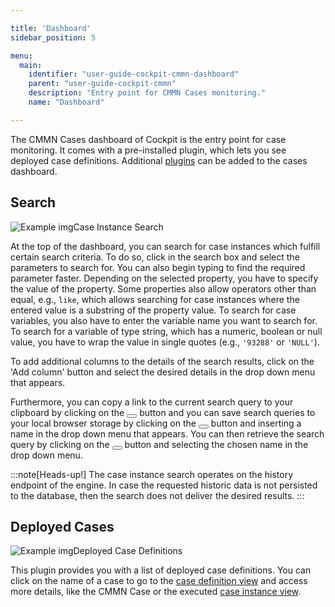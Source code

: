 ```yaml
---

title: 'Dashboard'
sidebar_position: 5

menu:
  main:
    identifier: "user-guide-cockpit-cmmn-dashboard"
    parent: "user-guide-cockpit-cmmn"
    description: "Entry point for CMMN Cases monitoring."
    name: "Dashboard"

---
```


The CMMN Cases dashboard of Cockpit is the entry point for case monitoring. It comes with a pre-installed plugin, which lets you see deployed case definitions. Additional [plugins](../extend/plugins.md) can be added to the cases dashboard.


## Search

![Example img](./../img/cmmn/case-dashboard-search.png)Case Instance Search

At the top of the dashboard, you can search for case instances which fulfill certain search criteria. To do so, click in the search box and select the parameters to search for. You can also begin typing to find the required parameter faster. Depending on the selected property, you have to specify the value of the property. Some properties also allow operators other than equal, e.g., `like`, which allows searching for case instances where the entered value is a substring of the property value. To search for case variables, you also have to enter the variable name you want to search for. 
To search for a variable of type string, which has a numeric, boolean or null value, you have to wrap the value in single quotes (e.g., `'93288'` or `'NULL'`).

To add additional columns to the details of the search results, click on the 'Add column' button and select the desired details in the drop down menu that appears.

Furthermore, you can copy a link to the current search query to your clipboard by clicking on the <button class="btn btn-xs"><i class="glyphicon glyphicon-link"></i></button> button and you can save search queries to your local browser storage by clicking on the <button class="btn btn-xs"><i class="glyphicon glyphicon-floppy-disk"></i></button> button and inserting a name in the drop down menu that appears. You can then retrieve the search query by clicking on the <button class="btn btn-xs"><i class="glyphicon glyphicon-floppy-disk"></i></button> button and selecting the chosen name in the drop down menu.

:::note[Heads-up!]
  The case instance search operates on the history endpoint of the engine. In case the requested historic data is not persisted to the database, then the search does not deliver the desired results.
:::

## Deployed Cases

![Example img](./../img/cmmn/case-dashboard-deployed.png)Deployed Case Definitions

This plugin provides you with a list of deployed case definitions. You can click on the name of a case to go to the [case definition view][case-definition-view] and access more details, like the CMMN Case or the executed [case instance view][case-instance-view].

[case-definition-view]: ../cmmn/case-definition-view.md
[case-instance-view]: ../cmmn/case-instance-view.md
